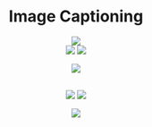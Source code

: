 # <div align="center"> Image Captioning
<p align='center'> 
 <img src="https://img.shields.io/badge/Image Caption Generator--blue?style=for-the-badge"/>
 <br>
 <img src="https://forthebadge.com/images/badges/built-with-love.svg" />
 <img src="http://ForTheBadge.com/images/badges/made-with-python.svg"/>
</p>
</div>

<div align="center"> 
  <img src="https://img.shields.io/badge/Product%20Images-orange?logo=Pinterest&style=for-the-badge" /> 
</div>
  <br>
  
  <p align='center'> 
 <img src="https://github.com/prathameshdeshpande/Image_Captioning/Sample_shots/screencapture-localhost-8501-2021-04-25-14_19_03.png" />
 <img src="https://github.com/prathameshdeshpande/Image_Captioning/Sample_shots/screencapture-localhost-8501-2021-04-25-14_24_05.png" /> 
</p>
</div> 
  
  <div align="center"> 
  <img src="https://img.shields.io/badge/Tech%20Stack%20Used-chocolate?logo=Tesla&style=for-the-badge" /> 
</div>
  <br>
